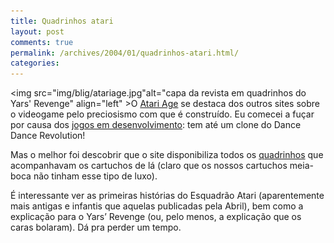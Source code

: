 ```yaml
---
title: Quadrinhos atari
layout: post
comments: true
permalink: /archives/2004/01/quadrinhos-atari.html/
categories:
---
```

<img src="img/blig/atariage.jpg"alt="capa da revista em quadrinhos do Yars' Revenge" align="left" >O <a href="http://www.atariage.com" >Atari Age</a> se destaca dos outros sites sobre o videogame pelo preciosismo com que é construído. Eu comecei a fuçar por causa dos <a href="http://www.atariage.com/development_list.html" >jogos&nbsp;em&nbsp;desenvolvimento</a>: tem até um clone do Dance Dance Revolution!

Mas o melhor foi descobrir que o site disponibiliza todos os <a href="http://www.atariage.com/comics/index.html" >quadrinhos</a> que acompanhavam os cartuchos de lá (claro que os nossos cartuchos meia-boca não tinham esse tipo de luxo).

É interessante ver as primeiras histórias do Esquadrão Atari (aparentemente mais antigas e infantis que aquelas publicadas pela Abril), bem como a explicação para o Yars&#8217; Revenge (ou, pelo menos, a explicação que os caras bolaram). Dá pra perder um tempo.
